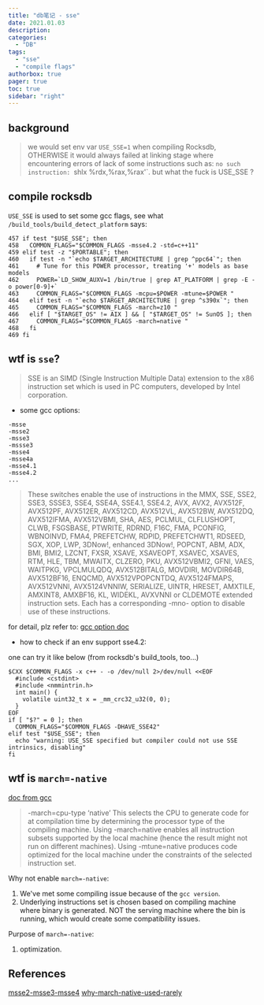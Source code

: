 ```yaml
---
title: "db笔记 - sse"
date: 2021.01.03
description: 
categories:
  - "DB"
tags:
  - "sse"
  - "compile flags"
authorbox: true
pager: true
toc: true
sidebar: "right"
---
```


## background

>we would set env var `USE_SSE=1` when compiling Rocksdb, OTHERWISE it would always failed 
at linking stage where encountering errors of lack of some instructions such as:
`no such instruction: `shlx %rdx,%rax,%rax'`.
>but what the fuck is USE_SSE ?

<!--more-->
## compile rocksdb

`USE_SSE` is used to set some gcc flags, see what `/build_tools/build_detect_platform` says:

```
457 if test "$USE_SSE"; then
458   COMMON_FLAGS="$COMMON_FLAGS -msse4.2 -std=c++11"
459 elif test -z "$PORTABLE"; then
460   if test -n "`echo $TARGET_ARCHITECTURE | grep ^ppc64`"; then
461     # Tune for this POWER processor, treating '+' models as base models
462     POWER=`LD_SHOW_AUXV=1 /bin/true | grep AT_PLATFORM | grep -E -o power[0-9]+`
463     COMMON_FLAGS="$COMMON_FLAGS -mcpu=$POWER -mtune=$POWER "
464   elif test -n "`echo $TARGET_ARCHITECTURE | grep ^s390x`"; then
465     COMMON_FLAGS="$COMMON_FLAGS -march=z10 "
466   elif [ "$TARGET_OS" != AIX ] && [ "$TARGET_OS" != SunOS ]; then
467     COMMON_FLAGS="$COMMON_FLAGS -march=native "
468   fi
469 fi
```

## wtf is `sse`?

>SSE is an SIMD (Single Instruction Multiple Data) extension to the x86 instruction set which is used in PC computers, developed by Intel corporation.

- some gcc options:
```
-msse
-msse2
-msse3
-mssse3
-msse4
-msse4a
-msse4.1
-msse4.2
...
```
> These switches enable the use of instructions in the MMX, SSE, SSE2, SSE3, SSSE3, SSE4, SSE4A, SSE4.1, SSE4.2, AVX, AVX2, AVX512F, AVX512PF, AVX512ER, AVX512CD, AVX512VL, AVX512BW, AVX512DQ, AVX512IFMA, AVX512VBMI, SHA, AES, PCLMUL, CLFLUSHOPT, CLWB, FSGSBASE, PTWRITE, RDRND, F16C, FMA, PCONFIG, WBNOINVD, FMA4, PREFETCHW, RDPID, PREFETCHWT1, RDSEED, SGX, XOP, LWP, 3DNow!, enhanced 3DNow!, POPCNT, ABM, ADX, BMI, BMI2, LZCNT, FXSR, XSAVE, XSAVEOPT, XSAVEC, XSAVES, RTM, HLE, TBM, MWAITX, CLZERO, PKU, AVX512VBMI2, GFNI, VAES, WAITPKG, VPCLMULQDQ, AVX512BITALG, MOVDIRI, MOVDIR64B, AVX512BF16, ENQCMD, AVX512VPOPCNTDQ, AVX5124FMAPS, AVX512VNNI, AVX5124VNNIW, SERIALIZE, UINTR, HRESET, AMXTILE, AMXINT8, AMXBF16, KL, WIDEKL, AVXVNNI or CLDEMOTE extended instruction sets. Each has a corresponding -mno- option to disable use of these instructions.

for detail, plz refer to: [gcc option doc](https://gcc.gnu.org/onlinedocs/gcc/x86-Options.html)

- how to check if an env support sse4.2:

one can try it like below (from rocksdb's build_tools, too...) 

```
$CXX $COMMON_FLAGS -x c++ - -o /dev/null 2>/dev/null <<EOF
  #include <cstdint>
  #include <nmmintrin.h>
  int main() {
    volatile uint32_t x = _mm_crc32_u32(0, 0);
  }
EOF
if [ "$?" = 0 ]; then
  COMMON_FLAGS="$COMMON_FLAGS -DHAVE_SSE42"
elif test "$USE_SSE"; then
  echo "warning: USE_SSE specified but compiler could not use SSE intrinsics, disabling"
fi
```

## wtf is `march=-native`

[doc from gcc](https://gcc.gnu.org/onlinedocs/gcc/x86-Options.html)

>-march=cpu-type
>‘native’
>This selects the CPU to generate code for at compilation time by determining the processor type of the compiling machine. Using -march=native enables all instruction subsets supported by the local machine (hence the result might not run on different machines). Using -mtune=native produces code optimized for the local machine under the constraints of the selected instruction set.

Why not enable `march=-native`:
1. We've met some compiling issue because of the `gcc version`.
2. Underlying instructions set is chosen based on compiling machine where binary is generated. NOT the serving machine where the bin is running, which would create some compatibility issues.

Purpose of `march=-native`:
1. optimization.

## References

[msse2-msse3-msse4](https://stackoverflow.com/questions/10686638/whats-the-difference-among-cflgs-sse-options-of-msse-msse2-mssse3-msse4)
[why-march-native-used-rarely](https://stackoverflow.com/questions/52653025/why-is-march-native-used-so-rarely)
